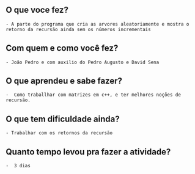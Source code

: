 
## O que voce fez?
	- A parte do programa que cria as arvores aleatoriamente e mostra o retorno da recursão ainda sem os números incrementais

## Com quem e como você fez?
	- João Pedro e com auxilio do Pedro Augusto e David Sena
	 

## O que aprendeu e sabe fazer?
	-  Como traballhar com matrizes em c++, e ter melhores noções de recursão.

## O que tem dificuldade ainda?
	- Trabalhar com os retornos da recursão


## Quanto tempo levou pra fazer a atividade?
	-  3 dias
